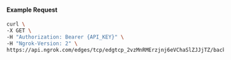 <!-- Code generated for API Clients. DO NOT EDIT. -->
#### Example Request
```bash
curl \
-X GET \
-H "Authorization: Bearer {API_KEY}" \
-H "Ngrok-Version: 2" \
https://api.ngrok.com/edges/tcp/edgtcp_2vzMnRMErzjnj6eVChaSlZJJjTZ/backend
